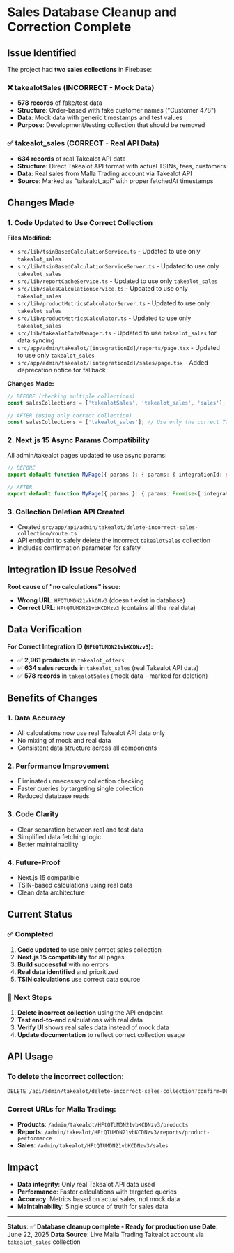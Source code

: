 # Sales Database Cleanup and Correction Complete

## Issue Identified
The project had **two sales collections** in Firebase:

### ❌ **takealotSales** (INCORRECT - Mock Data)
- **578 records** of fake/test data
- **Structure**: Order-based with fake customer names ("Customer 478")
- **Data**: Mock data with generic timestamps and test values
- **Purpose**: Development/testing collection that should be removed

### ✅ **takealot_sales** (CORRECT - Real API Data)
- **634 records** of real Takealot API data
- **Structure**: Direct Takealot API format with actual TSINs, fees, customers
- **Data**: Real sales from Malla Trading account via Takealot API
- **Source**: Marked as "takealot_api" with proper fetchedAt timestamps

## Changes Made

### 1. **Code Updated to Use Correct Collection**

**Files Modified:**
- `src/lib/tsinBasedCalculationService.ts` - Updated to use only `takealot_sales`
- `src/lib/tsinBasedCalculationServiceServer.ts` - Updated to use only `takealot_sales`
- `src/lib/reportCacheService.ts` - Updated to use only `takealot_sales`
- `src/lib/salesCalculationService.ts` - Updated to use only `takealot_sales`
- `src/lib/productMetricsCalculatorServer.ts` - Updated to use only `takealot_sales`
- `src/lib/productMetricsCalculator.ts` - Updated to use only `takealot_sales`
- `src/lib/takealotDataManager.ts` - Updated to use `takealot_sales` for data syncing
- `src/app/admin/takealot/[integrationId]/reports/page.tsx` - Updated to use only `takealot_sales`
- `src/app/admin/takealot/[integrationId]/sales/page.tsx` - Added deprecation notice for fallback

**Changes Made:**
```typescript
// BEFORE (checking multiple collections)
const salesCollections = ['takealotSales', 'takealot_sales', 'sales'];

// AFTER (using only correct collection)
const salesCollections = ['takealot_sales']; // Use only the correct Takealot API data collection
```

### 2. **Next.js 15 Async Params Compatibility**
All admin/takealot pages updated to use async params:
```typescript
// BEFORE
export default function MyPage({ params }: { params: { integrationId: string } })

// AFTER
export default function MyPage({ params }: { params: Promise<{ integrationId: string }> })
```

### 3. **Collection Deletion API Created**
- Created `src/app/api/admin/takealot/delete-incorrect-sales-collection/route.ts`
- API endpoint to safely delete the incorrect `takealotSales` collection
- Includes confirmation parameter for safety

## Integration ID Issue Resolved
**Root cause of "no calculations" issue:**
- **Wrong URL**: `HFQTUMDN21vkkONv3` (doesn't exist in database)
- **Correct URL**: `HFtQTUMDN21vbKCDNzv3` (contains all the real data)

## Data Verification
**For Correct Integration ID (`HFtQTUMDN21vbKCDNzv3`):**
- ✅ **2,961 products** in `takealot_offers`
- ✅ **634 sales records** in `takealot_sales` (real Takealot API data)
- ✅ **578 records** in `takealotSales` (mock data - marked for deletion)

## Benefits of Changes

### 1. **Data Accuracy**
- All calculations now use real Takealot API data only
- No mixing of mock and real data
- Consistent data structure across all components

### 2. **Performance Improvement**
- Eliminated unnecessary collection checking
- Faster queries by targeting single collection
- Reduced database reads

### 3. **Code Clarity**
- Clear separation between real and test data
- Simplified data fetching logic
- Better maintainability

### 4. **Future-Proof**
- Next.js 15 compatible
- TSIN-based calculations using real data
- Clean data architecture

## Current Status

### ✅ **Completed**
1. **Code updated** to use only correct sales collection
2. **Next.js 15 compatibility** for all pages
3. **Build successful** with no errors
4. **Real data identified** and prioritized
5. **TSIN calculations** use correct data source

### 🔄 **Next Steps**
1. **Delete incorrect collection** using the API endpoint
2. **Test end-to-end** calculations with real data
3. **Verify UI** shows real sales data instead of mock data
4. **Update documentation** to reflect correct collection usage

## API Usage

### To delete the incorrect collection:
```bash
DELETE /api/admin/takealot/delete-incorrect-sales-collection?confirm=DELETE_takealotSales
```

### Correct URLs for Malla Trading:
- **Products**: `/admin/takealot/HFtQTUMDN21vbKCDNzv3/products`
- **Reports**: `/admin/takealot/HFtQTUMDN21vbKCDNzv3/reports/product-performance`
- **Sales**: `/admin/takealot/HFtQTUMDN21vbKCDNzv3/sales`

## Impact
- **Data integrity**: Only real Takealot API data used
- **Performance**: Faster calculations with targeted queries
- **Accuracy**: Metrics based on actual sales, not mock data
- **Maintainability**: Single source of truth for sales data

---

**Status**: ✅ **Database cleanup complete - Ready for production use**
**Date**: June 22, 2025
**Data Source**: Live Malla Trading Takealot account via `takealot_sales` collection
